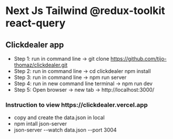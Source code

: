 <h1> Next Js Tailwind @redux-toolkit react-query </h1>
<h2> Clickdealer app </h2>


- Step 1:  run in command line ->    git clone https://github.com/tijo-thomaz/clickdealer.git
- Step 2:  run in command line ->  cd clickdealer    npm install
- Step 3:  run in command line ->    npm run server
- Step 4:  run in new command line terminal ->    npm run dev
- Step 5:  Open browser -> new tab -> http://localhost:3000/ 

<h3>Instruction to view https://clickdealer.vercel.app </h3>

 - copy and create the data.json in local 
 - npm intall json-server 
 - json-server --watch data.json --port 3004

